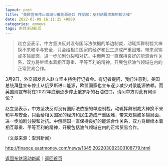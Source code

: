 ```yaml
---
layout: post
title: "美欧宣布停止或减少俄能源进口 外交部：反对动辄挥舞制裁大棒"
date: 2022-03-09 16:11:25 +0800
categories: emnews
tags: 东财滚动新闻
---
```

> 赵立坚表示，中方坚决反对没有国际法依据的单边制裁，动辄挥舞制裁大棒换不来和平与安全，只会给相关国家的经济和民生造成严重困难，带来双输或多输局面，进一步加剧分裂和对抗。中俄两国一直保持良好的能源合作关系，双方将继续本着相互尊重、平等互利的精神，开展包括油气领域在内的正常贸易合作。

<p>3月9日，外交部发言人赵立坚主持例行记者会。有记者提问，我们注意到，美国总统拜登宣布停止从俄罗斯进口能源，欧盟国家也宣布逐步减少对俄能源依赖。而英国则宣布将在2022年底前逐步停止俄罗斯的石油进口，请问中方对此有何评论？</p><p>赵立坚表示，中方坚决反对没有国际法依据的单边制裁，动辄挥舞制裁大棒换不来和平与安全，只会给相关国家的经济和民生造成严重困难，带来双输或多输局面，进一步加剧分裂和对抗。中俄两国一直保持良好的能源合作关系，双方将继续本着相互尊重、平等互利的精神，开展包括油气领域在内的正常贸易合作。</p><p class="em_media">（文章来源：澎湃新闻）</p>

<http://finance.eastmoney.com/news/1345,202203092303108779.html>

[返回东财滚动新闻](//finews.withounder.com/emnews/)｜[返回首页](//finews.withounder.com/)